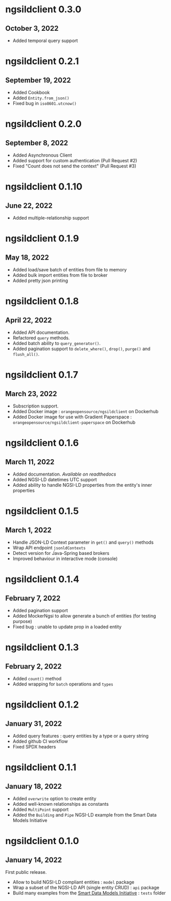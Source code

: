 # ngsildclient 0.3.0
## October 3, 2022

- Added temporal query support

# ngsildclient 0.2.1
## September 19, 2022

- Added Cookbook
- Added ``Entity.from_json()``
- Fixed bug in ``iso8601.utcnow()``

# ngsildclient 0.2.0
## September 8, 2022

- Added Asynchronous Client
- Added support for custom authentication (Pull Request #2)
- Fixed "Count does not send the context" (Pull Request #3)

# ngsildclient 0.1.10
## June 22, 2022

- Added multiple-relationship support

# ngsildclient 0.1.9
## May 18, 2022

- Added load/save batch of entities from file to memory
- Added bulk import entities from file to broker
- Added pretty json printing

# ngsildclient 0.1.8
## April 22, 2022

- Added API documentation.
- Refactored ``query`` methods.
- Added batch ability to ``query_generator()``.
- Added pagination support to ``delete_where()``, ``drop()``, ``purge()`` and ``flush_all()``.

# ngsildclient 0.1.7
## March 23, 2022

- Subscription support.
- Added Docker image : ``orangeopensource/ngsildclient`` on Dockerhub
- Added Docker image for use with Gradient Paperspace : ``orangeopensource/ngsildclient-paperspace`` on Dockerhub

# ngsildclient 0.1.6
## March 11, 2022

- Added documentation. *Available on readthedocs*
- Added NGSI-LD datetimes UTC support
- Added ability to handle NGSI-LD properties from the entity's inner properties

# ngsildclient 0.1.5
## March 1, 2022

- Handle JSON-LD Context parameter in ``get()`` and ``query()`` methods
- Wrap API endpoint ``jsonldContexts``
- Detect version for Java-Spring based brokers
- Improved behaviour in interactive mode (console)

# ngsildclient 0.1.4
## February 7, 2022

- Added pagination support
- Added MockerNgsi to allow generate a bunch of entities (for testing purpose)
- Fixed bug : unable to update prop in a loaded entity

# ngsildclient 0.1.3
## February 2, 2022

- Added ``count()`` method
- Added wrapping for ``batch`` operations and ``types``

# ngsildclient 0.1.2
## January 31, 2022

- Added query features : query entities by a type or a query string
- Added github CI workflow
- Fixed SPDX headers

# ngsildclient 0.1.1
## January 18, 2022

- Added ``overwrite`` option to create entity
- Added well-known relationships as constants
- Added ``MultiPoint`` support
- Added the ``Building`` and ``Pipe`` NGSI-LD example from the Smart Data Models Initiative

# ngsildclient 0.1.0
## January 14, 2022

First public release.

- Allow to build NGSI-LD compliant entities : ``model`` package
- Wrap a subset of the NGSI-LD API (single entity CRUD) : ``api`` package
- Build many examples from the [Smart Data Models Initiative](https://smartdatamodels.org/) : ``tests`` folder

